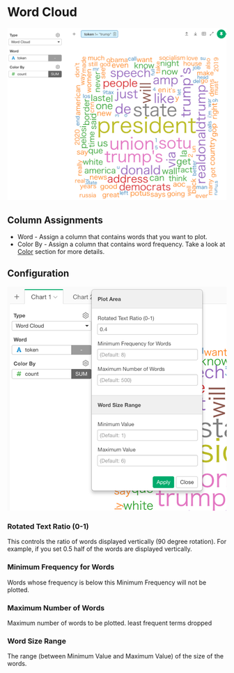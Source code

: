 # Word Cloud

![](images/wordcloud.png)

## Column Assignments

* Word - Assign a column that contains words that you want to plot. 
* Color By - Assign a column that contains word frequency. Take a look at [Color](color.md) section for more details.


## Configuration

![](images/wordcloud-config.png)

### Rotated Text Ratio (0-1)
This controls the ratio of words displayed vertically (90 degree rotation). For example, if you set 0.5 half of the words are displayed vertically.

### Minimum Frequency for Words
Words whose frequency is below this Minimum Frequency will not be plotted.

### Maximum Number of Words
Maximum number of words to be plotted. least frequent terms dropped

### Word Size Range
The range (between Minimum Value and Maximum Value) of the size of the words.